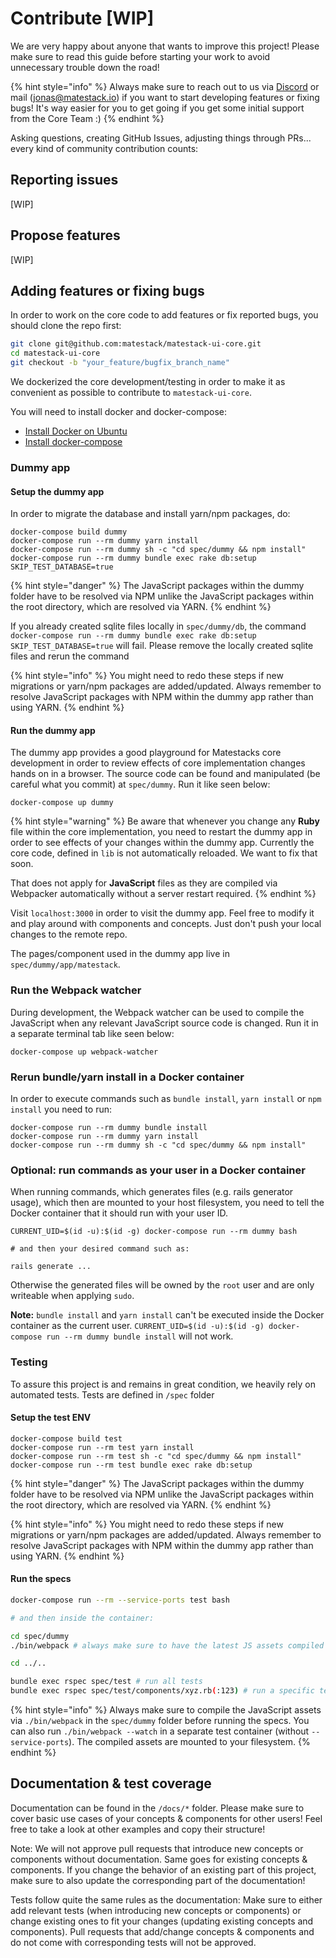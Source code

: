# Contribute \[WIP\]

We are very happy about anyone that wants to improve this project! Please make sure to read this guide before starting your work to avoid unnecessary trouble down the road! 

{% hint style="info" %}
Always make sure to reach out to us via [Discord](https://discord.gg/c6tQxFG) or mail \(jonas@matestack.io\) if you want to start developing features or fixing bugs! It's way easier for you to get going if you get some initial support from the Core Team :\)
{% endhint %}

Asking questions, creating GitHub Issues, adjusting things through PRs... every kind of community contribution counts:

## Reporting issues

\[WIP\]

## Propose features

\[WIP\]

## Adding features or fixing bugs

In order to work on the core code to add features or fix reported bugs, you should clone the repo first:

```bash
git clone git@github.com:matestack/matestack-ui-core.git
cd matestack-ui-core
git checkout -b "your_feature/bugfix_branch_name"
```

We dockerized the core development/testing in order to make it as convenient as possible to contribute to `matestack-ui-core`.

You will need to install docker and docker-compose:

* [Install Docker on Ubuntu](https://docs.docker.com/install/linux/docker-ce/ubuntu/#install-using-the-convenience-script)
* [Install docker-compose](https://docs.docker.com/compose/install/)

### Dummy app

#### Setup the dummy app

In order to migrate the database and install yarn/npm packages, do:

```text
docker-compose build dummy
docker-compose run --rm dummy yarn install
docker-compose run --rm dummy sh -c "cd spec/dummy && npm install"
docker-compose run --rm dummy bundle exec rake db:setup SKIP_TEST_DATABASE=true
```

{% hint style="danger" %}
The JavaScript packages within the dummy folder have to be resolved via NPM unlike the JavaScript packages within the root directory, which are resolved via YARN.
{% endhint %}

If you already created sqlite files locally in `spec/dummy/db`, the command `docker-compose run --rm dummy bundle exec rake db:setup SKIP_TEST_DATABASE=true` will fail. Please remove the locally created sqlite files and rerun the command

{% hint style="info" %}
You might need to redo these steps if new migrations or yarn/npm packages are added/updated. Always remember to resolve JavaScript packages with NPM within the dummy app rather than using YARN.
{% endhint %}

#### Run the dummy app

The dummy app provides a good playground for Matestacks core development in order to review effects of core implementation changes hands on in a browser. The source code can be found and manipulated \(be careful what you commit\) at `spec/dummy`. Run it like seen below:

```text
docker-compose up dummy
```

{% hint style="warning" %}
Be aware that whenever you change any **Ruby** file within the core implementation, you need to restart the dummy app in order to see effects of your changes within the dummy app. Currently the core code, defined in `lib` is not automatically reloaded. We want to fix that soon.

That does not apply for **JavaScript** files as they are compiled via Webpacker automatically without a server restart required.
{% endhint %}

Visit `localhost:3000` in order to visit the dummy app. Feel free to modify it and play around with components and concepts. Just don't push your local changes to the remote repo.

The pages/component used in the dummy app live in `spec/dummy/app/matestack`.

### Run the Webpack watcher

During development, the Webpack watcher can be used to compile the JavaScript when any relevant JavaScript source code is changed. Run it in a separate terminal tab like seen below:

```text
docker-compose up webpack-watcher
```

### Rerun bundle/yarn install in a Docker container

In order to execute commands such as `bundle install`, `yarn install` or `npm install` you need to run:

```text
docker-compose run --rm dummy bundle install
docker-compose run --rm dummy yarn install
docker-compose run --rm dummy sh -c "cd spec/dummy && npm install"
```

### Optional: run commands as your user in a Docker container

When running commands, which generates files \(e.g. rails generator usage\), which then are mounted to your host filesystem, you need to tell the Docker container that it should run with your user ID.

```text
CURRENT_UID=$(id -u):$(id -g) docker-compose run --rm dummy bash

# and then your desired command such as:

rails generate ...
```

Otherwise the generated files will be owned by the `root` user and are only writeable when applying `sudo`.

**Note:** `bundle install` and `yarn install` can't be executed inside the Docker container as the current user. `CURRENT_UID=$(id -u):$(id -g) docker-compose run --rm dummy bundle install` will not work.

### Testing

To assure this project is and remains in great condition, we heavily rely on automated tests. Tests are defined in `/spec` folder

#### Setup the test ENV

```text
docker-compose build test
docker-compose run --rm test yarn install
docker-compose run --rm test sh -c "cd spec/dummy && npm install"
docker-compose run --rm test bundle exec rake db:setup
```

{% hint style="danger" %}
The JavaScript packages within the dummy folder have to be resolved via NPM unlike the JavaScript packages within the root directory, which are resolved via YARN.
{% endhint %}

{% hint style="info" %}
You might need to redo these steps if new migrations or yarn/npm packages are added/updated. Always remember to resolve JavaScript packages with NPM within the dummy app rather than using YARN.
{% endhint %}

#### Run the specs

```bash
docker-compose run --rm --service-ports test bash

# and then inside the container:

cd spec/dummy
./bin/webpack # always make sure to have the latest JS assets compiled

cd ../..

bundle exec rspec spec/test # run all tests
bundle exec rspec spec/test/components/xyz.rb(:123) # run a specific test (:line_number)
```

{% hint style="info" %}
Always make sure to compile the JavaScript assets via `./bin/webpack` in the `spec/dummy` folder before running the specs. You can also run `./bin/webpack --watch` in a separate test container \(without `--service-ports`\). The compiled assets are mounted to your filesystem.
{% endhint %}

## Documentation & test coverage

Documentation can be found in the `/docs/*` folder. Please make sure to cover basic use cases of your concepts & components for other users! Feel free to take a look at other examples and copy their structure!

Note: We will not approve pull requests that introduce new concepts or components without documentation. Same goes for existing concepts & components. If you change the behavior of an existing part of this project, make sure to also update the corresponding part of the documentation!

Tests follow quite the same rules as the documentation: Make sure to either add relevant tests \(when introducing new concepts or components\) or change existing ones to fit your changes \(updating existing concepts and components\). Pull requests that add/change concepts & components and do not come with corresponding tests will not be approved.

